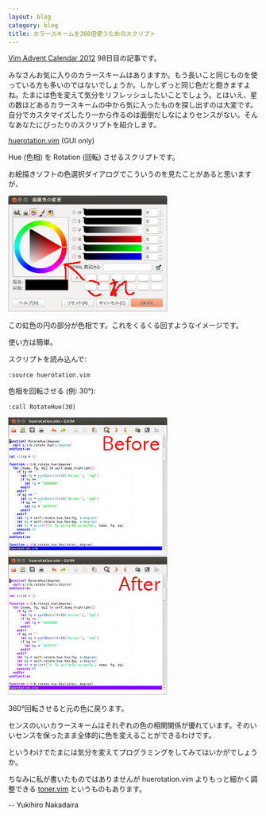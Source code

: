 ```yaml
---
layout: blog
category: blog
title: カラースキームを360倍使うためのスクリプト
---
```


[Vim Advent Calendar 2012](http://atnd.org/events/33746) 98日目の記事です。

みなさんお気に入りのカラースキームはありますか。もう長いこと同じものを使っている方も多いのではないでしょうか。しかしずっと同じ色だと飽きますよね。たまには色を変えて気分をリフレッシュしたいことでしょう。とはいえ、星の数ほどあるカラースキームの中から気に入ったものを探し出すのは大変です。自分でカスタマイズしたり一から作るのは面倒だしなによりセンスがない。そんなあなたにぴったりのスクリプトを紹介します。

[huerotation.vim](http://www.vim.org/scripts/script.php?script_id=2283) (GUI only)

Hue (色相) を Rotation (回転) させるスクリプトです。

お絵描きソフトの色選択ダイアログでこういうのを見たことがあると思いますが、

![](/assets/images/post-vac2012-98-gimp.png)

この虹色の円の部分が色相です。これをくるくる回すようなイメージです。

使い方は簡単。

スクリプトを読み込んで:

    :source huerotation.vim

色相を回転させる (例: 30°):

    :call RotateHue(30)

![](/assets/images/post-vac2012-98-gvim1.png)
![](/assets/images/post-vac2012-98-gvim2.png)

360°回転させると元の色に戻ります。

センスのいいカラースキームはそれぞれの色の相関関係が優れています。そのいいセンスを保ったまま全体的に色を変えることができるわけです。

というわけでたまには気分を変えてプログラミングをしてみてはいかがでしょうか。

ちなみに私が書いたものではありませんが huerotation.vim よりもっと細かく調整できる [toner.vim](http://www.vim.org/scripts/script.php?script_id=3417) というものもあります。

-- Yukihiro Nakadaira

